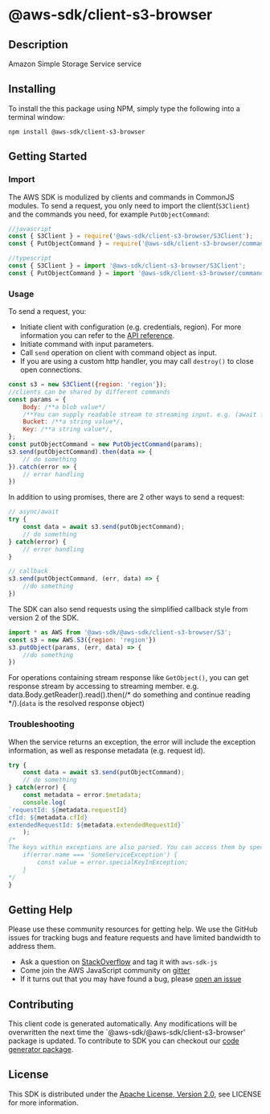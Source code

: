 # @aws-sdk/client-s3-browser

## Description

Amazon Simple Storage Service service

## Installing

To install the this package using NPM, simply type the following into a terminal window: 

```
npm install @aws-sdk/client-s3-browser
```

## Getting Started

### Import

The AWS SDK is modulized by clients and commands in CommonJS modules. To send a request, you only need to import the client(`S3Client`) and the commands you need, for example `PutObjectCommand`:

```javascript
//javascript
const { S3Client } = require('@aws-sdk/client-s3-browser/S3Client');
const { PutObjectCommand } = require('@aws-sdk/client-s3-browser/commands/PutObjectCommand');
```

```javascript
//typescript
const { S3Client } = import '@aws-sdk/client-s3-browser/S3Client';
const { PutObjectCommand } = import '@aws-sdk/client-s3-browser/commands/PutObjectCommand';
```

### Usage

To send a request, you:

* Initiate client with configuration (e.g. credentials, region). For more information you can refer to the [API reference][].
* Initiate command with input parameters.
* Call `send` operation on client with command object as input.
* If you are using a custom http handler, you may call `destroy()` to close open connections. 

```javascript
const s3 = new S3Client({region: 'region'});
//clients can be shared by different commands
const params = {
    Body: /**a blob value*/
    /**You can supply readable stream to streaming input. e.g. (await fetch(input)).body */,
    Bucket: /**a string value*/,
    Key: /**a string value*/,
};
const putObjectCommand = new PutObjectCommand(params);
s3.send(putObjectCommand).then(data => {
    // do something
}).catch(error => {
    // error handling
})
```

In addition to using promises, there are 2 other ways to send a request:

```javascript
// async/await
try {
    const data = await s3.send(putObjectCommand);
    // do something
} catch(error) {
    // error handling
}
```

```javascript
// callback
s3.send(putObjectCommand, (err, data) => {
    //do something
})
```
 
The SDK can also send requests using the simplified callback style from version 2 of the SDK.

```javascript
import * as AWS from '@aws-sdk/@aws-sdk/client-s3-browser/S3';
const s3 = new AWS.S3({region: 'region'})
s3.putObject(params, (err, data) => {
    //do something
})

```

For operations containing stream response like `GetObject()`, you can get response stream by accessing to streaming member. e.g. data.Body.getReader().read().then(/* do something and continue reading */).(`data` is the resolved response object)

### Troubleshooting 

When the service returns an exception, the error will include the exception information, as well as response metadata (e.g. request id).

```javascript
try {
    const data = await s3.send(putObjectCommand);
    // do something
} catch(error) {
    const metadata = error.$metadata;
    console.log(
`requestId: ${metadata.requestId}
cfId: ${metadata.cfId}
extendedRequestId: ${metadata.extendedRequestId}`
    );
/*
The keys within exceptions are also parsed. You can access them by specifying exception names:
    if(error.name === 'SomeServiceException') {
        const value = error.specialKeyInException;
    }
*/
}
```

## Getting Help

Please use these community resources for getting help. We use the GitHub issues for tracking bugs and feature requests and have limited bandwidth to address them.

 * Ask a question on [StackOverflow](https://stackoverflow.com/questions/tagged/aws-sdk-js) and tag it with `aws-sdk-js`
 * Come join the AWS JavaScript community on [gitter](https://gitter.im/aws/aws-sdk-js-v3)
 * If it turns out that you may have found a bug, please [open an issue](https://github.com/aws/aws-sdk-js-v3/issues)

## Contributing
 
This client code is generated automatically. Any modifications will be overwritten the next time the `@aws-sdk/@aws-sdk/client-s3-browser' package is updated. To contribute to SDK you can checkout our [code generator package][].

## License

This SDK is distributed under the
[Apache License, Version 2.0](http://www.apache.org/licenses/LICENSE-2.0),
see LICENSE for more information.

[code generator package]: https://github.com/aws/aws-sdk-js-v3/tree/master/packages/service-types-generator

[API reference]: https://docs.aws.amazon.com/AWSJavaScriptSDK/latest/
